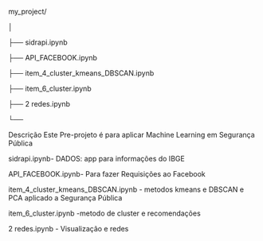 my_project/

│

├── sidrapi.ipynb

├── API_FACEBOOK.ipynb

├── item_4_cluster_kmeans_DBSCAN.ipynb

├── item_6_cluster.ipynb

├── 2 redes.ipynb



└── 

Descrição Este Pre-projeto é para aplicar Machine Learning em Segurança Pública 

sidrapi.ipynb- DADOS:  app para informações do IBGE 

API_FACEBOOK.ipynb- Para fazer Requisições ao Facebook

item_4_cluster_kmeans_DBSCAN.ipynb - metodos kmeans e DBSCAN e PCA aplicado a Segurança Pública 

item_6_cluster.ipynb -metodo de cluster e recomendações

2 redes.ipynb - Visualização e redes



